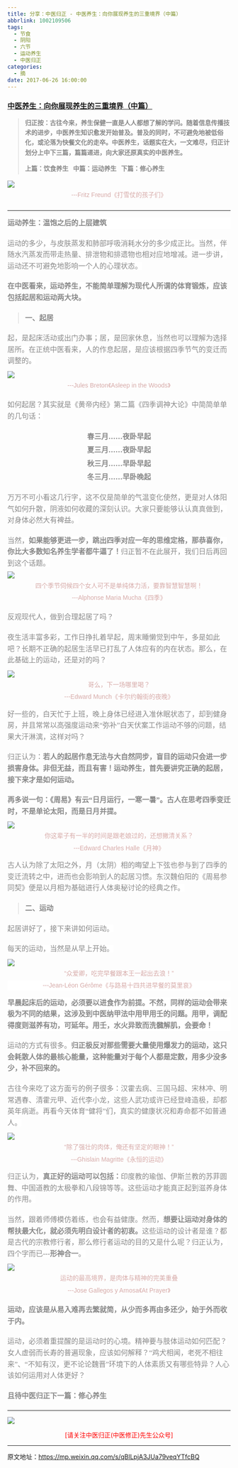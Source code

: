 ```yaml
---
title: 分享：中医归正 - 中医养生：向你展现养生的三重境界（中篇）
abbrlink: 1002109506
tags:
  - 节食
  - 阴阳
  - 六节
  - 运动养生
  - 中医归正
categories:
  - 摘
date: 2017-06-26 16:00:00
---
```

###  [中医养生：向你展现养生的三重境界（中篇）](https://mp.weixin.qq.com/s/qBlLpjA3JUa79veqYTfcBQ  "跳转至原文")

<div class="rich_media_content ">
                    <blockquote><p><strong style="max-width: 100%; color: rgb(62, 62, 62); font-size: 14px; line-height: 22.399999618530273px; white-space: normal; box-sizing: border-box !important; word-wrap: break-word !important; "><span style="max-width: 100%; font-family: 仿宋; color: rgb(136, 136, 136); box-sizing: border-box !important; word-wrap: break-word !important;">归正按：</span></strong><strong style="max-width: 100%; color: rgb(62, 62, 62); font-size: 14px; line-height: 22.399999618530273px; box-sizing: border-box !important; word-wrap: break-word !important; "><span style="max-width: 100%; font-family: 仿宋; color: rgb(136, 136, 136); box-sizing: border-box !important; word-wrap: break-word !important;">古往今来，养生保健一直是人人都想了解的学问。随着信息传播技术的进步，中医养生知识愈发开始普及。普及的同时，不可避免地被低俗化，或沦落为快餐文化的走卒。中医养生，话题实在大，一文难尽，归正计划分上中下三篇，篇篇递进，向大家还原真实的中医养生。</span></strong></p><p style="margin-top: 10px; margin-bottom: 5px;"><strong style="max-width: 100%; color: rgb(62, 62, 62); font-size: 14px; line-height: 22.399999618530273px; white-space: normal; box-sizing: border-box !important; word-wrap: break-word !important; "><span style="max-width: 100%; font-family: 仿宋; color: rgb(136, 136, 136); box-sizing: border-box !important; word-wrap: break-word !important;">上篇：饮食养生 &nbsp;&nbsp;</span></strong><strong style="max-width: 100%; color: rgb(62, 62, 62); font-size: 14px; line-height: 22.399999618530273px; box-sizing: border-box !important; word-wrap: break-word !important; "><span style="max-width: 100%; font-family: 仿宋; color: rgb(136, 136, 136); box-sizing: border-box !important; word-wrap: break-word !important;">中篇：运动养生 &nbsp;&nbsp;</span></strong><strong style="max-width: 100%; color: rgb(62, 62, 62); font-size: 14px; line-height: 22.399999618530273px; box-sizing: border-box !important; word-wrap: break-word !important; "><span style="max-width: 100%; font-family: 仿宋; color: rgb(136, 136, 136); box-sizing: border-box !important; word-wrap: break-word !important;">下篇：修心养生</span></strong></p></blockquote><p style="margin-top: 10px; margin-bottom: 5px;"><img style="clear: both; display: block; margin:auto;" src="https://ws1.sinaimg.cn/large/8bf740e1gy1fjsc4iknx2j20hs0axqi6.jpg" data-ratio="0.6133333333333333" data-w="750" style="line-height: 1.6;"  /></p><p style="margin-top: 5px; margin-bottom: 20px; white-space: normal; text-align: center;"><span style="font-family: Arial, 宋体; color: rgb(215, 171, 169); font-size: 14px; line-height: 22.399999618530273px;">---Fritz Freund《打雪仗的孩子们》</span></p><p style="font-size: 24px; font-weight: bold; text-align: left; margin-top: 5px; color: rgb(34, 30, 31); font-family: Arial, 宋体; line-height: normal; white-space: normal; background-color: rgb(255, 255, 255);"><span style="color: rgb(136, 136, 136); font-family: 仿宋; font-size: 16px; line-height: 1.6; font-weight: 400;"></span></p><hr  /><p style="font-size: 24px; font-weight: bold; text-align: left; margin-top: 15px; color: rgb(34, 30, 31); font-family: Arial, 宋体; line-height: normal; white-space: normal; margin-bottom: 20px; background-color: rgb(255, 255, 255);"><strong style="line-height: 1.6; color: rgb(136, 136, 136); font-family: 仿宋; font-size: 16px;">运动养生：温饱之后的上层建筑</strong></p><p style="margin-top: 20px; margin-bottom: 20px;"><span style="color: rgb(136, 136, 136); font-family: 仿宋; font-size: 16px; line-height: 1.6; background-color: rgb(255, 255, 255);">运动的多少，与皮肤蒸发和肺部呼吸消耗水分的多少成正比。当然，伴随水汽蒸发而带走热量、排泄物和排遗物也相对应地增减。进一步讲，运动还不可避免地影响一个人的心理状态。</span></p><p style="margin-top: 20px; margin-bottom: 20px;"><strong style="line-height: 1.6;"><span style="color: rgb(136, 136, 136); font-family: 仿宋; font-size: 16px; line-height: 1.6; background-color: rgb(255, 255, 255);">在中医看来，运动养生，不能简单理解为现代人所谓的体育锻炼，应该包括起居和运动两大块。</span></strong></p><blockquote><p style="margin-top: 20px; margin-bottom: 20px;"><strong><span style="color: rgb(136, 136, 136); font-family: 仿宋; font-size: 16px; line-height: 1.6; ">一、起居</span></strong><br  /></p></blockquote><p style="margin-top: 10px; margin-bottom: 10px;"><span style="color: rgb(136, 136, 136); font-family: 仿宋; font-size: 16px; line-height: 1.6; background-color: rgb(255, 255, 255);">起，是起床活动或出门办事；居，是回家休息，当然也可以理解为选择居所。在正统中医看来，人的作息起居，是应该根据四季节气的变迁而调整的。</span></p><p style="margin-top: 10px; margin-bottom: 5px;"><img style="clear: both; display: block; margin:auto;" src="https://ws1.sinaimg.cn/large/8bf740e1gy1fjsc666fprj20hs0kqx1n.jpg" data-ratio="1.1662198391420913" data-w="746" style="line-height: 1.6;"  /></p><p style="margin-top: 5px; margin-bottom: 20px; text-align: center;"><span style="text-align: center; font-family: Arial, 宋体; color: rgb(215, 171, 169); font-size: 14px; line-height: 22.399999618530273px;">---Jules Breton</span><span style="text-align: center; font-family: Arial, 宋体; color: rgb(215, 171, 169); font-size: 14px; line-height: 22.399999618530273px;">《Asleep in the Woods》</span><br  /></p><p style="margin-top: 15px; margin-bottom: 20px;"><span style="line-height: 1.6; color: rgb(136, 136, 136); font-family: 仿宋; font-size: 16px; background-color: rgb(255, 255, 255);">如</span><span style="line-height: 1.6; color: rgb(136, 136, 136); font-family: 仿宋; font-size: 16px; background-color: rgb(255, 255, 255);">何起居？其实就是《黄帝内经》第二篇《四季调神大论》中简简单单的几句话：</span></p><p style="margin-top: 5px; margin-bottom: 5px; text-align: center;"><strong><span style="color: rgb(136, 136, 136); font-family: 仿宋; font-size: 16px; line-height: 1.6; background-color: rgb(255, 255, 255);">春三月……夜卧早起</span></strong></p><p style="margin-top: 5px; margin-bottom: 5px; text-align: center;"><strong><span style="color: rgb(136, 136, 136); font-family: 仿宋; font-size: 16px; line-height: 1.6; background-color: rgb(255, 255, 255);">夏三月……夜卧早起</span></strong></p><p style="margin-top: 5px; margin-bottom: 5px; text-align: center;"><strong><span style="color: rgb(136, 136, 136); font-family: 仿宋; font-size: 16px; line-height: 1.6; background-color: rgb(255, 255, 255);">秋三月……早卧早起</span></strong></p><p style="margin-top: 5px; margin-bottom: 5px; text-align: center;"><strong><span style="color: rgb(136, 136, 136); font-family: 仿宋; font-size: 16px; line-height: 1.6; background-color: rgb(255, 255, 255);">冬三月……早卧晚起</span></strong></p><p style="margin-top: 20px; margin-bottom: 5px;"><span style="color: rgb(136, 136, 136); font-family: 仿宋; font-size: 16px; line-height: 1.6; background-color: rgb(255, 255, 255);">万万不可小看这几行字，这不仅是简单的气温变化使然，更是对人体阳气如何升散，阴液如何收藏的深刻认识。大家只要能够认认真真做到，对身体必然大有裨益。</span></p><p style="margin-top: 20px; margin-bottom: 5px;"><span style="color: rgb(136, 136, 136); font-family: 仿宋; font-size: 16px; line-height: 1.6; background-color: rgb(255, 255, 255);">当然，<strong>如果能够更进一步，跳出四季对应一年的思维定格，那恭喜你，你比大多数知名养生学者都牛逼了！</strong>归正暂不在此展开，我们日后再回到这个话题。</span></p><p style="margin-top: 5px; margin-bottom: 5px;"><img style="clear: both; display: block; margin:auto;" src="https://ws1.sinaimg.cn/large/8bf740e1gy1fjsc6k7ihij20hs0anws7.jpg" data-ratio="0.5978552278820375" data-w="746" style="line-height: 1.6;"  /></p><p style="margin-top: 5px; margin-bottom: 5px; text-align: center;"><span style="font-family: Arial, 宋体; text-align: center; color: rgb(215, 171, 169); font-size: 14px; line-height: 22.399999618530273px;">四个季节伺候四个女人可不是单纯体力活，要靠智慧智慧啊！</span></p><p style="margin-top: 5px; margin-bottom: 20px; text-align: center;"><span style="font-family: Arial, 宋体; text-align: center; color: rgb(215, 171, 169); font-size: 14px; line-height: 22.399999618530273px;">---Alphonse Maria Mucha《四季》</span></p><p style="margin-top: 5px; margin-bottom: 20px; text-align: left;"><span style="color: rgb(136, 136, 136); font-family: 仿宋; font-size: 16px; line-height: 1.6; background-color: rgb(255, 255, 255);">反观现代人，做到合理起居了吗？</span></p><p style="margin-top: 20px; margin-bottom: 10px;"><span style="color: rgb(136, 136, 136); font-family: 仿宋; font-size: 16px; line-height: 1.6; background-color: rgb(255, 255, 255);">夜生活丰富多彩，工作日挣扎着早起，周末睡懒觉到中午，多是如此吧？长期不正确的起居生活早已打乱</span><span style="color: rgb(136, 136, 136); font-family: 仿宋; font-size: 16px; line-height: 1.6; background-color: rgb(255, 255, 255);">了人体应有的内在状态。那么，在此基础上的运动，还是对的吗？</span></p><p style="margin-top: 10px; margin-bottom: 5px;"><img style="clear: both; display: block; margin:auto;" src="https://ws1.sinaimg.cn/large/8bf740e1gy1fjsc6vrxmzj20hs0dadw3.jpg" data-ratio="0.7474892395982783" data-w="697" style="line-height: 1.6;"  /></p><p style="margin-top: 5px; margin-bottom: 5px; text-align: center;"><span style="font-family: Arial, 宋体; color: rgb(215, 171, 169); font-size: 14px; line-height: 22.399999618530273px;">哥么，下一场哪里喝？</span></p><p style="margin-top: 5px; margin-bottom: 5px; text-align: center;"><span style="font-family: Arial, 宋体; color: rgb(215, 171, 169); font-size: 14px; line-height: 22.399999618530273px;">---Edward Munch《卡尔约翰街的夜晚》</span></p><p style="margin-top: 15px; margin-bottom: 20px; text-align: left;"><span style="color: rgb(136, 136, 136); font-family: 仿宋; font-size: 16px; line-height: 1.6; background-color: rgb(255, 255, 255);">好一些的，白天忙于上班，晚上身体已经进入准休眠状态了，却到健身房，并且常常以高强度运动来“弥补”白天伏案工作运动不够的问题，结果大汗淋漓，这样对吗？</span></p><p style="margin-top: 5px; margin-bottom: 20px; text-align: left;"><span style="line-height: 1.6; color: rgb(136, 136, 136); font-family: 仿宋; font-size: 16px; background-color: rgb(255, 255, 255);">归正认为：</span><strong style="line-height: 1.6; color: rgb(136, 136, 136); font-family: 仿宋; font-size: 16px;">若人的起居作息无法与大自然同步，盲目的运动只会进一步损害身体。非但无益，而且有害！运动养生，首先要讲究正确的起居，接下来才是如何运动。</strong></p><p style="margin-top: 5px; margin-bottom: 10px; text-align: left;"><strong style="line-height: 1.6;"><span style="color: rgb(136, 136, 136); font-family: 仿宋; font-size: 16px; line-height: 1.6; background-color: rgb(255, 255, 255);">再多说一句：《周易》有云“日月运行，一寒一暑”。古人在思考四季变迁时，不是单论太阳，而是日月并提。</span></strong></p><p style="margin-top: 10px; margin-bottom: 5px;"><img style="clear: both; display: block; margin:auto;" src="https://ws1.sinaimg.cn/large/8bf740e1gy1fjsc77qcu5j20hs0ll7m8.jpg" data-ratio="1.214190093708166" data-w="747" style="line-height: 1.6;"  /></p><p style="margin-top: 5px; margin-bottom: 5px; text-align: center;"><span style="font-family: Arial, 宋体; color: rgb(215, 171, 169); font-size: 14px; line-height: 22.399999618530273px;">你这辈子有一半的时间是跟老娘过的，还想撇清关系？<br  /></span></p><p style="margin-top: 5px; margin-bottom: 5px; text-align: center;"><span style="font-family: Arial, 宋体; color: rgb(215, 171, 169); font-size: 14px; line-height: 22.399999618530273px;">---Edward Charles Halle《月神》</span></p><p style="margin-top: 15px; margin-bottom: 5px; text-align: left;"><span style="color: rgb(136, 136, 136); font-family: 仿宋; font-size: 16px; line-height: 1.6; background-color: rgb(255, 255, 255);">古人认为除了太阳之外，月（太阴）</span><span style="color: rgb(136, 136, 136); font-family: 仿宋; font-size: 16px; line-height: 1.6; background-color: rgb(255, 255, 255);">相的晦望上下弦也参与到了四季的变迁流转之中，进而也会影响到人的起居习惯。东汉魏伯阳的《周易参同契》便是以月相为基础进行人体奥秘讨论的经典之作。</span></p><blockquote><p style="margin-top: 20px; margin-bottom: 20px;"><strong><span style="color: rgb(136, 136, 136); font-family: 仿宋; font-size: 16px; line-height: 1.6; ">二、运动</span></strong></p></blockquote><p style="margin-top: 20px; margin-bottom: 20px;"><span style="color: rgb(136, 136, 136); font-family: 仿宋; font-size: 16px; line-height: 1.6; background-color: rgb(255, 255, 255);">起居讲好了，接下来讲如何运动。</span></p><p style="margin-top: 20px; margin-bottom: 10px;"><span style="color: rgb(136, 136, 136); font-family: 仿宋; font-size: 16px; line-height: 1.6; background-color: rgb(255, 255, 255);">每天的运动，当然是从早上开始。</span></p><p style="margin-top: 10px; margin-bottom: 5px;"><img style="clear: both; display: block; margin:auto;" src="https://ws1.sinaimg.cn/large/8bf740e1gy1fjsc7ia5ogj20hs08pdqo.jpg" data-ratio="0.4886211512717537" data-w="747" style="line-height: 1.6;"  /></p><p style="margin-top: 5px; margin-bottom: 5px; text-align: center;"><span style="font-family: Arial, 宋体; color: rgb(215, 171, 169); font-size: 14px; line-height: 22.399999618530273px;">“众爱卿，吃完早餐跟本王一起出去浪！”</span></p><p style="text-align: center; margin-top: 5px; margin-bottom: 5px; background: white;"><span style="font-family: Arial, 宋体; color: rgb(215, 171, 169); font-size: 14px; line-height: 22.399999618530273px;">---Jean-Léon Gérôme《与路易十四共进早餐的莫里哀》</span></p><p style="text-align: left; margin-top: 15px; margin-bottom: 5px; background: white;"><strong style="text-align: left; color: rgb(136, 136, 136); font-family: 仿宋; font-size: 16px; line-height: 1.6;"><strong>早晨起床后的运动，必须要以进食作为前提。</strong>不然，同样的运动会带来极为不同的结果，这涉及到中医纳甲法中用甲用壬的问题。用甲，调配得度则滋养有功，可延年。用壬，水火异致而洗髓解肌，会要命！</strong></p><p style="margin-top: 20px; margin-bottom: 20px;"><span style="color: rgb(136, 136, 136); font-family: 仿宋; font-size: 16px; line-height: 1.6; background-color: rgb(255, 255, 255);">运动的方式</span><span style="color: rgb(136, 136, 136); font-family: 仿宋; font-size: 16px; line-height: 1.6; background-color: rgb(255, 255, 255);">有很多</span><span style="color: rgb(136, 136, 136); font-family: 仿宋; font-size: 16px; line-height: 1.6; background-color: rgb(255, 255, 255);">。</span><strong style="color: rgb(136, 136, 136); font-family: 仿宋; font-size: 16px; line-height: 1.6;">归正极反对那些需要大量使用爆发力的运动，这只会耗散人体的最核心能量，这种能量对于每个人都是定数，用多少没多少，补不回来的。</strong></p><p style="margin-top: 20px; margin-bottom: 5px;"><span style="color: rgb(136, 136, 136); font-family: 仿宋; font-size: 16px; line-height: 1.6; background-color: rgb(255, 255, 255);">古往今来吃了这方面亏的例子很多：汉霍去病、三国马超、宋林冲、明常遇春、清霍元甲、近代李小龙，这些人武功或许已经登峰造极，却都英年病逝。再看今天体育“健将”们，真实的健康状况和寿命都不如普通人。</span></p><p style="margin-top: 10px; margin-bottom: 5px;"><img style="clear: both; display: block; margin:auto;" src="https://ws1.sinaimg.cn/large/8bf740e1gy1fjsc7r7h3yj20hs0cjqft.jpg" data-ratio="0.7046979865771812" data-w="894" style="line-height: 1.6;"  /></p><p style="margin-top: 5px; margin-bottom: 5px; text-align: center;"><span style="font-family: Arial, 宋体; color: rgb(215, 171, 169); font-size: 14px; line-height: 22.399999618530273px;">“除了强壮的肉体，俺还有坚定的眼神！”</span></p><p style="margin-top: 5px; margin-bottom: 5px; text-align: center;"><span style="font-family: Arial, 宋体; color: rgb(215, 171, 169); font-size: 14px; line-height: 22.399999618530273px;">---Ghislain Magritte《永恒的运动》</span></p><p style="margin-top: 15px; margin-bottom: 20px; text-align: left;"><span style="line-height: 1.6; color: rgb(136, 136, 136); font-family: 仿宋; font-size: 16px; background-color: rgb(255, 255, 255);">归正认为，<strong>真正好的运动可以包括：</strong></span><span style="color: rgb(136, 136, 136); font-family: 仿宋; font-size: 16px; line-height: 1.6; background-color: rgb(255, 255, 255);">印度教的瑜伽、</span><span style="color: rgb(136, 136, 136); font-family: 仿宋; font-size: 16px; line-height: 1.6; background-color: rgb(255, 255, 255);">伊斯兰教的苏菲圆舞、中国道教的太极拳和八段锦等等。这些运动才能真正起到滋养身体的作用。</span></p><p style="margin-top: 5px; margin-bottom: 5px; text-align: left;"><span style="line-height: 1.6; color: rgb(136, 136, 136); font-family: 仿宋; font-size: 16px; background-color: rgb(255, 255, 255);">当然，跟着师傅模仿着练，也会有益健康。</span><span style="line-height: 1.6; color: rgb(136, 136, 136); font-family: 仿宋; font-size: 16px; background-color: rgb(255, 255, 255);">然而，</span><strong style="line-height: 1.6; color: rgb(136, 136, 136); font-family: 仿宋; font-size: 16px;">想要让运动对身体的帮扶最大化，就必须先明白设计者的初衷。</strong><span style="line-height: 1.6; color: rgb(136, 136, 136); font-family: 仿宋; font-size: 16px; background-color: rgb(255, 255, 255);">这些运动的设计者是谁？都是古代的宗教修行者，那么修行者运动的目的又是什么呢？归正认为，四个字而已---<strong>形神合一</strong>。</span></p><p style="margin-top: 10px; margin-bottom: 5px;"><img style="clear: both; display: block; margin:auto;" src="https://ws1.sinaimg.cn/large/8bf740e1gy1fjsc85c3c1j20hs0ok7sw.jpg" style="line-height: 1.6;" data-ratio="1.3813333333333333" data-w="750"  /></p><p style="margin-top: 5px; margin-bottom: 5px; white-space: normal; text-align: center;"><span style="font-family: Arial, 宋体; color: rgb(215, 171, 169); font-size: 14px; line-height: 22.399999618530273px;">运动的最高境界，是肉体与精神的完美重叠</span></p><p style="margin-top: 5px; margin-bottom: 5px; white-space: normal; text-align: center;"><span style="font-family: Arial, 宋体; color: rgb(215, 171, 169); font-size: 14px; line-height: 22.399999618530273px;">---Jose Gallegos y Arnosa《At Prayer》</span></p><p style="margin-top: 20px; margin-bottom: 20px;"><span style="color: rgb(136, 136, 136); font-family: 仿宋; font-size: 16px; line-height: 1.6; background-color: rgb(255, 255, 255);"></span><strong style="line-height: 1.6;"><span style="color: rgb(136, 136, 136); font-family: 仿宋; font-size: 16px; line-height: 1.6; background-color: rgb(255, 255, 255);">运动，应该是从易入难再去繁就简，从少而多再由多还少，始于外而收于内。</span></strong></p><p style="margin-top: 20px; margin-bottom: 20px;"><span style="color: rgb(136, 136, 136); font-family: 仿宋; font-size: 16px; line-height: 1.6; background-color: rgb(255, 255, 255);">运动，必须着重提醒的是运动时的心境。精神要与肢体运动如何匹配？女人虚弱而长寿的普遍现象，应该如何解释？“鸡犬相闻，老死不相往来”、“不知有汉，更不论论魏晋”环境下的人体素质又有</span><span style="color: rgb(136, 136, 136); font-family: 仿宋; font-size: 16px; line-height: 1.6; background-color: rgb(255, 255, 255);">哪些特异？人心该如何运用对人体更好？</span></p><p style="margin-top: 20px; margin-bottom: 20px;"><strong><span style="color: rgb(136, 136, 136); font-family: 仿宋; font-size: 16px; line-height: 1.6; background-color: rgb(255, 255, 255);">且待中医归正下一篇：修心养生</span></strong></p><hr  />
					<img style="clear: both; display: block; margin:auto;" src="https://ws1.sinaimg.cn/mw690/8bf740e1gy1fgqt1hfuomj20hs0bzmyp.jpg" /><p style="text-align: center; color: red">[请关注中医归正(中医修正)先生公众号]</p><hr />
                </div>


原文地址：https://mp.weixin.qq.com/s/qBlLpjA3JUa79veqYTfcBQ